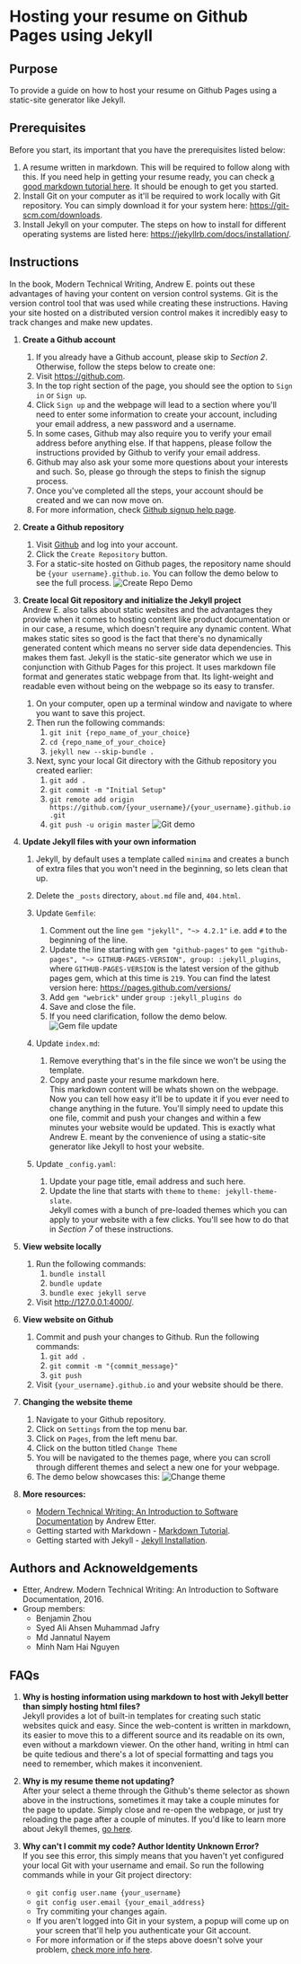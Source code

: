 # Hosting your resume on Github Pages using Jekyll

## Purpose
To provide a guide on how to host your resume on Github Pages using a static-site generator like Jekyll.

## Prerequisites
Before you start, its important that you have the prerequisites listed below:
1. A resume written in markdown. This will be required to follow along with this. If you need help in getting your resume ready, you can check [a good markdown tutorial here](https://www.markdowntutorial.com/). It should be enough to get you started.
2. Install Git on your computer as it'll be required to work locally with Git repository. You can simply download it for your system here: https://git-scm.com/downloads.
3. Install Jekyll on your computer. The steps on how to install for different operating systems are listed here: https://jekyllrb.com/docs/installation/.

## Instructions
In the book, Modern Technical Writing, Andrew E. points out these advantages of having your content on version control systems. Git is the version control tool that was used while creating these instructions. Having your site hosted on a distributed version control makes it incredibly easy to track changes and make new updates. 

1. **Create a Github account**   
    1. If you already have a Github account, please skip to _Section 2_. Otherwise, follow the steps below to create one:
    2. Visit https://github.com. 
    3. In the top right section of the page, you should see the option to `Sign in` or `Sign up`.
    4. Click `Sign up` and the webpage will lead to a section where you'll need to enter some information to create your account, including your email address, a new password and a username.
    5. In some cases, Github may also require you to verify your email address before anything else. If that happens, please follow the instructions provided by Github to verify your email address.
    6. Github may also ask your some more questions about your interests and such. So, please go through the steps to finish the signup process.
    7. Once you've completed all the steps, your account should be created and we can now move on. 
    8. For more information, check [Github signup help page](https://docs.github.com/en/get-started/signing-up-for-github/signing-up-for-a-new-github-account).

2. **Create a Github repository**
    1. Visit [Github](https://github.com) and log into your account.
    2. Click the `Create Repository` button. 
    3. For a static-site hosted on Github pages, the repository name should be `{your username}.github.io`. You can follow the demo below to see the full process.
    ![Create Repo Demo](/resources/create_repo_github.gif)

3. **Create local Git repository and initialize the Jekyll project**   
Andrew E. also talks about static websites and the advantages they provide when it comes to hosting content like product documentation or in our case, a resume, which doesn't require any dynamic content. What makes static sites so good is the fact that there's no dynamically generated content which means no server side data dependencies. This makes them fast. Jekyll is the static-site generator which we use in conjunction with Github Pages for this project. It uses markdown file format and generates static webpage from that. Its light-weight and readable even without being on the webpage so its easy to transfer.
 
    1. On your computer, open up a terminal window and navigate to where you want to save this project.
    2. Then run the following commands:
        1. `git init {repo_name_of_your_choice}`
        2. `cd {repo_name_of_your_choice}`
        3. `jekyll new --skip-bundle .`
    3. Next, sync your local Git directory with the Github repository you created earlier:
        1. `git add .`
        2. `git commit -m "Initial Setup"`
        3. `git remote add origin https://github.com/{your_username}/{your_username}.github.io.git`
        4. `git push -u origin master`
        ![Git demo](/resources/create_repo_local.gif)

4. **Update Jekyll files with your own information**
    1. Jekyll, by default uses a template called `minima` and creates a bunch of extra files that you won't need in the beginning, so lets clean that up. 
    2. Delete the `_posts` directory, `about.md` file and, `404.html`.
    3. Update `Gemfile`:
        1. Comment out the line `gem "jekyll", "~> 4.2.1"` i.e. add `#` to the beginning of the line.
        2. Update the line starting with `gem "github-pages"` to `gem "github-pages", "~> GITHUB-PAGES-VERSION", group: :jekyll_plugins`, where `GITHUB-PAGES-VERSION` is the latest version of the github pages gem, which at this time is `219`. You can find the latest version here: https://pages.github.com/versions/
        3. Add `gem "webrick"` under `group :jekyll_plugins do`
        4. Save and close the file.  
        5. If you need clarification, follow the demo below.
            ![Gem file update](/resources/gem_file_edit_final.gif "Logo Title Text 1")
    4. Update `index.md`:
        1. Remove everything that's in the file since we won't be using the template.
        2. Copy and paste your resume markdown here.   
        This markdown content will be whats shown on the webpage. Now you can tell how easy it'll be to update it if you ever need to change anything in the future. You'll simply need to update this one file, commit and push your changes and within a few minutes your website would be updated. This is exactly what Andrew E. meant by the convenience of using a static-site generator like Jekyll to host your website.

    5. Update `_config.yaml`:
        1. Update your page title, email address and such here.
        2. Update the line that starts with `theme` to `theme: jekyll-theme-slate`.   
        Jekyll comes with a bunch of pre-loaded themes which you can apply to your website with a few clicks. You'll see how to do that in _Section 7_ of these instructions.

5. **View website locally**
    1. Run the following commands:
        1. `bundle install`
        2. `bundle update`
        3. `bundle exec jekyll serve`
    2. Visit http://127.0.0.1:4000/.

6. **View website on Github**
    1. Commit and push your changes to Github. Run the following commands:
        1. `git add .` 
        2. `git commit -m "{commit_message}"`
        3. `git push`
    2. Visit `{your_username}.github.io` and your website should be there.

7. **Changing the website theme**
    1. Navigate to your Github repository.
    2. Click on `Settings` from the top menu bar.
    3. Click on `Pages`, from the left menu bar.
    4. Click on the button titled `Change Theme`
    5. You will be navigated to the themes page, where you can scroll through different themes and select a new one for your webpage.
    6. The demo below showcases this:
    ![Change theme](/resources/change_theme.gif)

8. **More resources:**
    * [Modern Technical Writing: An Introduction to Software Documentation](https://www.amazon.ca/Modern-Technical-Writing-Introduction-Documentation-ebook/dp/B01A2QL9SS) by Andrew Etter.
    * Getting started with Markdown - [Markdown Tutorial](https://www.markdowntutorial.com/).
    * Getting started with Jekyll - [Jekyll Installation](https://jekyllrb.com/docs/installation/windows/).

## Authors and Acknoweldgements
* Etter, Andrew. Modern Technical Writing: An Introduction to Software Documentation, 2016.
* Group members: 
    * Benjamin Zhou 
    * Syed Ali Ahsen Muhammad Jafry 
    * Md Jannatul Nayem 
    * Minh Nam Hai Nguyen 

## FAQs
1. **Why is hosting information using markdown to host with Jekyll better than simply hosting html files?**   
Jekyll provides a lot of built-in templates for creating such static websites quick and easy. Since the web-content is written in markdown, its easier to move this to a different source and its readable on its own, even without a markdown viewer. On the other hand, writing in html can be quite tedious and there's a lot of special formatting and tags you need to remember, which makes it inconvenient.

2. **Why is my resume theme not updating?**   
After your select a theme through the Github's theme selector as shown above in the instructions, sometimes it may take a couple minutes for the page to update. Simply close and re-open the webpage, or just try reloading the page after a couple of minutes. If you'd like to learn more about Jekyll themes, [go here](https://jekyllrb.com/docs/themes/).

3. **Why can't I commit my code? Author Identity Unknown Error?**   
If you see this error, this simply means that you haven't yet configured your local Git with your username and email. So run the following commands while in your Git project directory:
    * `git config user.name {your_username}`
    * `git config user.email {your_email_address}`
    * Try commiting your changes again.
    * If you aren't logged into Git in your system, a popup will come up on your screen that'll help you authenticate your Git account. 
    * For more information or if the steps above doesn't solve your problem, [check more info here](https://docs.github.com/en/get-started/getting-started-with-git/setting-your-username-in-git).